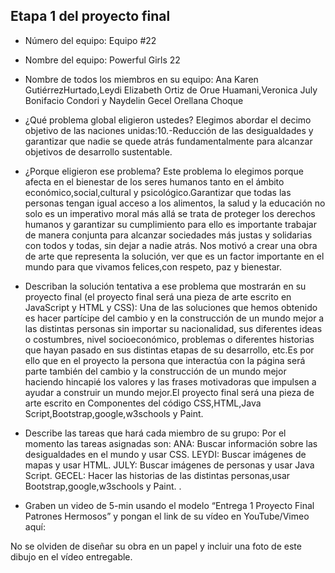 ## Etapa 1 del proyecto final

- Número del equipo:  Equipo #22
- Nombre del equipo: Powerful Girls 22
- Nombre de todos los miembros en su equipo: Ana Karen GutiérrezHurtado,Leydi Elizabeth Ortiz de Orue Huamani,Veronica July Bonifacio Condori y Naydelin Gecel Orellana Choque
- ¿Qué problema global eligieron ustedes? Elegimos abordar el decimo objetivo de las naciones unidas:10.-Reducción de las desigualdades y garantizar que nadie se quede atrás fundamentalmente para alcanzar objetivos de desarrollo sustentable.

- ¿Porque eligieron ese problema?  Este problema lo elegimos porque afecta en el bienestar de los seres humanos tanto en el ámbito económico,social,cultural y psicológico.Garantizar que todas las personas tengan igual acceso a los alimentos, la salud y la educación no solo es un imperativo moral más allá se trata de proteger los derechos humanos y garantizar su cumplimiento para  ello es importante trabajar de manera conjunta para alcanzar sociedades más justas y solidarias con todos y todas, sin dejar a nadie atrás.  Nos motivó a crear una obra de arte que representa la solución, ver que es un factor importante en el mundo para que vivamos felices,con respeto, paz y bienestar.

- Describan la solución tentativa a ese problema que mostrarán en su proyecto final (el proyecto final será una pieza de arte escrito en JavaScript y HTML y CSS): Una de las soluciones que hemos obtenido es hacer partícipe del cambio y en la construcción de un mundo mejor a las distintas personas sin importar su nacionalidad, sus diferentes ideas o costumbres, nivel socioeconómico, problemas o diferentes historias que hayan pasado en sus distintas etapas de su desarrollo, etc.Es por ello que en el proyecto la persona que interactúa con la página será parte también del cambio y la construcción de un mundo mejor haciendo hincapié los valores y las frases motivadoras que impulsen a ayudar a construir un mundo mejor.El proyecto final será una pieza de arte escrito en Componentes del código CSS,HTML,Java Script,Bootstrap,google,w3schools y Paint.

- Describe las tareas que hará cada miembro de su grupo:
Por el momento las tareas asignadas son:
ANA: Buscar información sobre las desigualdades en el mundo y usar CSS.
LEYDI: Buscar imágenes de mapas y usar HTML.
JULY: Buscar imágenes de personas y usar Java Script.
GECEL: Hacer las historias de las distintas personas,usar Bootstrap,google,w3schools y Paint.
.
- Graben un video de 5-min usando el modelo “Entrega 1 Proyecto Final Patrones Hermosos” y pongan el link de su vídeo en YouTube/Vimeo aquí:

No se olviden de diseñar su obra en un papel y incluir una foto de este dibujo en el vídeo entregable.
